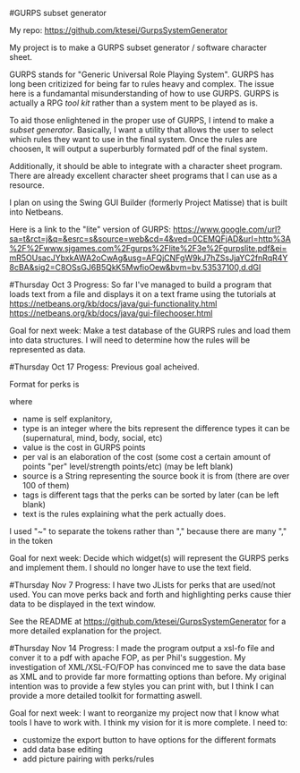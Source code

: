 #GURPS subset generator

My repo:
https://github.com/ktesei/GurpsSystemGenerator

My project is to make a GURPS subset generator / software character sheet.

GURPS stands for "Generic Universal Role Playing System". GURPS has long been critizized for being far to rules heavy and complex. The issue here is a fundamantal misunderstanding of how to use GURPS. GURPS is actually a RPG _tool kit_ rather than a system ment to be played as is.

To aid those enlightened in the proper use of GURPS, I intend to make a _subset generator_. Basically, I want a utility that allows the user to select which rules they want to use in the final system. Once the rules are choosen, It will output a superburbly formated pdf of the final system.

Additionally, it should be able to integrate with a character sheet program. There are already excellent character sheet programs that I can use as a resource.

I plan on using the Swing GUI Builder (formerly Project Matisse) that is built into Netbeans. 

Here is a link to the "lite" version of GURPS: https://www.google.com/url?sa=t&rct=j&q=&esrc=s&source=web&cd=4&ved=0CEMQFjAD&url=http%3A%2F%2Fwww.sjgames.com%2Fgurps%2Flite%2F3e%2Fgurpslite.pdf&ei=mR5OUsacJYbxkAWA2oCwAg&usg=AFQjCNFgW9kJ7hZSsJjaYC2fnRqR4Y8cBA&sig2=C8OSsGJ6B5QkK5MwfioOew&bvm=bv.53537100,d.dGI

#Thursday Oct 3
Progress: So far I've managed to build a program that loads text from a file and displays it on a text frame using the tutorials at
https://netbeans.org/kb/docs/java/gui-functionality.html
https://netbeans.org/kb/docs/java/gui-filechooser.html

Goal for next week: Make a test database of the GURPS rules and load them into data structures. I will need to determine how the rules will be represented as data. 

#Thursday Oct 17
Progess: Previous goal acheived.

Format for perks is
<name><type><value><per value><source><tags><text>

where 
* name is self explanitory,
* type is an integer where the bits represent the difference types it can be (supernatural, mind, body, social, etc)
* value is the cost in GURPS points
* per val is an elaboration of the cost (some cost a certain amount of points "per" level/strength points/etc) (may be left blank)
* source is a String representing the source book it is from (there are over 100 of them)
* tags is different tags that the perks can be sorted by later (can be left blank)
* text is the rules explaining what the perk actually does.

I used "~" to separate the tokens rather than "," because there are many "," in the <text> token

Goal for next week: Decide which widget(s) will represent the GURPS perks and implement them. I should no longer have to use the text field.

#Thursday Nov 7
Progress: I have two JLists for perks that are used/not used. You can move perks back and forth and highlighting perks cause thier data to be displayed in the text window.

See the README at https://github.com/ktesei/GurpsSystemGenerator for a more detailed explanation for the project.

#Thursday Nov 14
Progress: I made the program output a xsl-fo file and conver it to a pdf with apache FOP, as per Phil's suggestion. My investigation of XML/XSL-FO/FOP has convinced me to save the data base as XML and to provide far more formatting options than before. My original intention was to provide a few styles you can print with, but I think I can provide a more detailed toolkit for formatting aswell.

Goal for next week: I want to reorganize my project now that I know what tools I have to work with. I think my vision for it is more complete. I need to: 
* customize the export button to have options for the different formats
* add data base editing 
* add picture pairing with perks/rules
